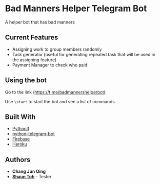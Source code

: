 # Bad Manners Helper Telegram Bot
A helper bot that has bad manners

## Current Features
* Assigning work to group members randomly
* Task generator (useful for generating repeated task that will be used in the assigning feature)
* Payment Manager to check who paid

## Using the bot
Go to the link (https://t.me/badmannershelperbot)

Use `\start` to start the bot and see a list of commands

## Built With
* [Python3](https://www.python.org/)
* [python-telegram-bot](https://github.com/python-telegram-bot/python-telegram-bot)
* [Firebase](https://firebase.google.com/)
* [Heroku](https://www.heroku.com/)

## Authors
* **Chang Jun Qing**
* [**Shaun Toh**](https://github.com/Shaun2h) - Tester
